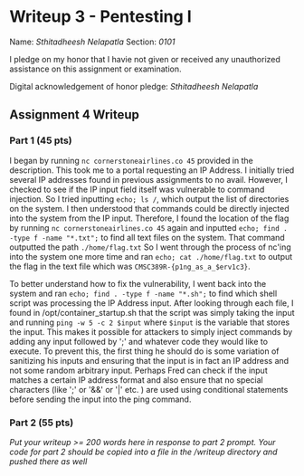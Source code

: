 Writeup 3 - Pentesting I
======

Name: *Sthitadheesh Nelapatla*
Section: *0101*

I pledge on my honor that I havie not given or received any unauthorized assistance on this assignment or examination.

Digital acknowledgement of honor pledge: *Sthitadheesh Nelapatla*

## Assignment 4 Writeup

### Part 1 (45 pts)
I began by running ```nc cornerstoneairlines.co 45``` provided in the description. This took me to a portal requesting an IP Address. I initially tried several IP addresses found in previous assignments to no avail. However, I checked to see if the IP input field itself was vulnerable to command injection. So I tried inputting ```echo; ls /```, which output the list of directories on the system. I then understood that commands could be directly injected into the system from the IP input. Therefore, I found the location of the flag by running ```nc cornerstoneairlines.co 45``` again and inputted ```echo; find . -type f -name "*.txt";``` to find all text files on the system. That command outputted the path ```./home/flag.txt``` So I went through the process of nc'ing into the system one more time and ran ```echo; cat ./home/flag.txt``` to output the flag in the text file which was ```CMSC389R-{p1ng_as_a_$erv1c3}```.

To better understand how to fix the vulnerability, I went back into the system and ran ```echo; find . -type f -name "*.sh";``` to find which shell script was processing the IP Address input. After looking through each file, I found in /opt/container_startup.sh that the script was simply taking the input and running ```ping -w 5 -c 2 $input``` where ```$input``` is the variable that stores the input. This makes it possible for attackers to simply inject commands by adding any input followed by ';' and whatever code they would like to execute. To prevent this, the first thing he should do is some variation of sanitizing his inputs and ensuring that the input is in fact an IP address and not some random arbitrary input. Perhaps Fred can check if the input matches a certain IP address format and also ensure that no special characters (like ';' or '&&' or '|' etc. ) are used using conditional statements before sending the input into the ping command. 

### Part 2 (55 pts)
*Put your writeup >= 200 words here in response to part 2 prompt. Your code for part 2 should be copied into a file in the /writeup directory and pushed there as well*
